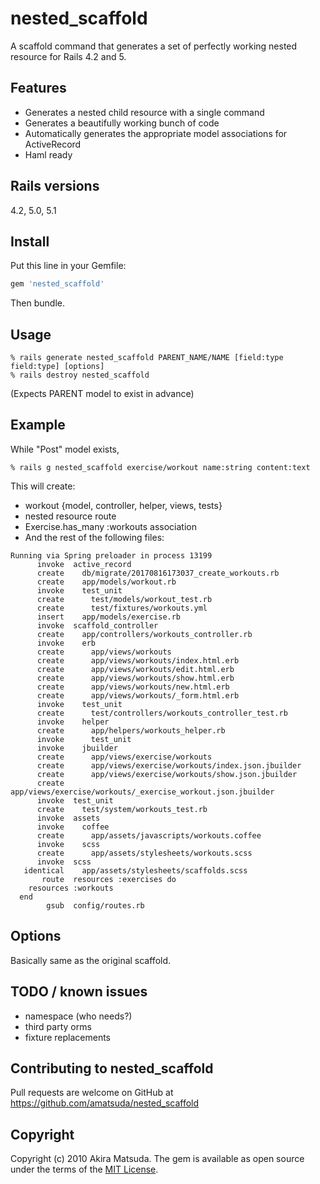 # nested_scaffold

A scaffold command that generates a set of perfectly working nested resource for Rails 4.2 and 5.

## Features

* Generates a nested child resource with a single command
* Generates a beautifully working bunch of code
* Automatically generates the appropriate model associations for ActiveRecord
* Haml ready

## Rails versions

4.2, 5.0, 5.1

## Install

Put this line in your Gemfile:

```ruby
gem 'nested_scaffold'
```

Then bundle.

## Usage

```
% rails generate nested_scaffold PARENT_NAME/NAME [field:type field:type] [options]
% rails destroy nested_scaffold
```

(Expects PARENT model to exist in advance)

## Example

While "Post" model exists,

```
% rails g nested_scaffold exercise/workout name:string content:text
```

This will create:

* workout {model, controller, helper, views, tests}
* nested resource route
* Exercise.has_many :workouts association
* And the rest of the following files:

```
Running via Spring preloader in process 13199
      invoke  active_record
      create    db/migrate/20170816173037_create_workouts.rb
      create    app/models/workout.rb
      invoke    test_unit
      create      test/models/workout_test.rb
      create      test/fixtures/workouts.yml
      insert    app/models/exercise.rb
      invoke  scaffold_controller
      create    app/controllers/workouts_controller.rb
      invoke    erb
      create      app/views/workouts
      create      app/views/workouts/index.html.erb
      create      app/views/workouts/edit.html.erb
      create      app/views/workouts/show.html.erb
      create      app/views/workouts/new.html.erb
      create      app/views/workouts/_form.html.erb
      invoke    test_unit
      create      test/controllers/workouts_controller_test.rb
      invoke    helper
      create      app/helpers/workouts_helper.rb
      invoke      test_unit
      invoke    jbuilder
      create      app/views/exercise/workouts
      create      app/views/exercise/workouts/index.json.jbuilder
      create      app/views/exercise/workouts/show.json.jbuilder
      create      app/views/exercise/workouts/_exercise_workout.json.jbuilder
      invoke  test_unit
      create    test/system/workouts_test.rb
      invoke  assets
      invoke    coffee
      create      app/assets/javascripts/workouts.coffee
      invoke    scss
      create      app/assets/stylesheets/workouts.scss
      invoke  scss
   identical    app/assets/stylesheets/scaffolds.scss
       route  resources :exercises do
    resources :workouts
  end
        gsub  config/routes.rb
```

## Options

Basically same as the original scaffold.

## TODO / known issues

* namespace (who needs?)
* third party orms
* fixture replacements

## Contributing to nested_scaffold

Pull requests are welcome on GitHub at https://github.com/amatsuda/nested_scaffold

## Copyright

Copyright (c) 2010 Akira Matsuda. The gem is available as open source under the terms of the [MIT License](http://opensource.org/licenses/MIT).
